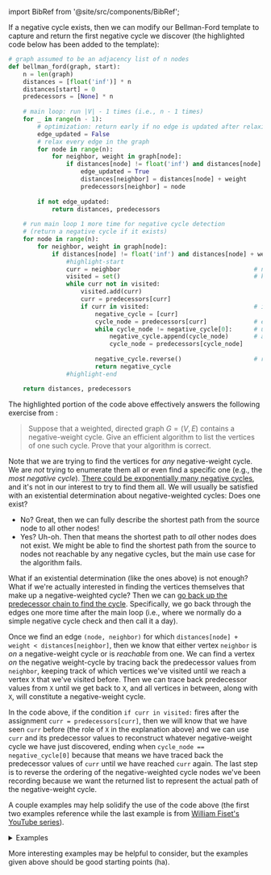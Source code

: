 import BibRef from '@site/src/components/BibRef';

If a negative cycle exists, then we can modify our Bellman-Ford template to capture and return the first negative cycle we discover (the highlighted code below has been added to the template):

```python
# graph assumed to be an adjacency list of n nodes
def bellman_ford(graph, start):
    n = len(graph)
    distances = [float('inf')] * n
    distances[start] = 0
    predecessors = [None] * n
    
    # main loop: run |V| - 1 times (i.e., n - 1 times)
    for _ in range(n - 1):
        # optimization: return early if no edge is updated after relaxing all edges
        edge_updated = False
        # relax every edge in the graph
        for node in range(n):
            for neighbor, weight in graph[node]:
                if distances[node] != float('inf') and distances[node] + weight < distances[neighbor]:
                    edge_updated = True
                    distances[neighbor] = distances[node] + weight
                    predecessors[neighbor] = node
        
        if not edge_updated:
            return distances, predecessors
    
    # run main loop 1 more time for negative cycle detection
    # (return a negative cycle if it exists)
    for node in range(n):
        for neighbor, weight in graph[node]:
            if distances[node] != float('inf') and distances[node] + weight < distances[neighbor]:
                #highlight-start
                curr = neighbor                                     # negative cycle exists (start exploring predecessor chain from neighbor node)
                visited = set()                                     # keep track of which nodes have been visited
                while curr not in visited:
                    visited.add(curr)
                    curr = predecessors[curr]
                    if curr in visited:                             # if node X has already been visited, then we can start cycle construction with node X
                        negative_cycle = [curr]
                        cycle_node = predecessors[curr]             # explore the predecessor value chain for X
                        while cycle_node != negative_cycle[0]:      # until we encounter X again, closing the cycle
                            negative_cycle.append(cycle_node)       # append nodes to cycle as encountered
                            cycle_node = predecessors[cycle_node]
    
                        negative_cycle.reverse()                    # reverse cycle construction to get actual path
                        return negative_cycle
                #highlight-end

    return distances, predecessors
```

The highlighted portion of the code above effectively answers the following exercise from <BibRef id='TC2022' pages='p. 616'></BibRef>:

> Suppose that a weighted, directed graph $G = (V, E)$ contains a negative-weight cycle. Give an efficient algorithm to list the vertices of one such cycle. Prove that your algorithm is correct.

Note that we are trying to find the vertices for *any* negative-weight cycle. We are *not* trying to enumerate them all or even find a specific one (e.g., the *most negative cycle*). [There could be exponentially many negative cycles](https://cs.stackexchange.com/a/134243/115364), and it's not in our interest to try to find them all. We will usually be satisfied with an existential determination about negative-weighted cycles: Does one exist? 

- No? Great, then we can fully describe the shortest path from the source node to all other nodes! 
- Yes? Uh-oh. Then that means the shortest path to *all* other nodes does not exist. We might be able to find the shortest path from the source to nodes not reachable by any negative cycles, but the main use case for the algorithm fails.

What if an existential determination (like the ones above) is not enough? What if we're actually interested in finding the vertices themselves that make up a negative-weighted cycle? Then we can [go back up the predecessor chain to find the cycle](https://cs.stackexchange.com/a/6921/115364). Specifically, we go back through the edges one more time after the main loop (i.e., where we normally do a simple negative cycle check and then call it a day). 

Once we find an edge `(node, neighbor)` for which `distances[node] + weight < distances[neighbor]`, then we know that either vertex `neighbor` is *on* a negative-weight cycle or is *reachable* from one. We can find a vertex *on* the negative weight-cycle by tracing back the predecessor values from `neighbor`, keeping track of which vertices we've visited until we reach a vertex `X` that we've visited before. Then we can trace back predecessor values from `X` until we get back to `X`, and all vertices in between, along with `X`, will constitute a negative-weight cycle.

In the code above, if the condition `if curr in visited:` fires after the assignment `curr = predecessors[curr]`, then we will know that we have seen `curr` before (the role of `X` in the explanation above) and we can use `curr` and its predecessor values to reconstruct whatever negative-weight cycle we have just discovered, ending when `cycle_node == negative_cycle[0]` because that means we have traced back the predecessor values of `curr` until we have reached `curr` again. The last step is to reverse the ordering of the negative-weighted cycle nodes we've been recording because we want the returned list to represent the actual path of the negative-weight cycle.

A couple examples may help solidify the use of the code above (the first two examples reference <BibRef id='DPV' pages=''></BibRef> while the last example is from [William Fiset's YouTube series](https://www.youtube.com/watch?v=lyw4FaxrwHg&list=PLDV1Zeh2NRsDGO4--qE8yH72HFL1Km93P&index=21)).

<details>
<summary> Examples</summary>

Recall the graph from <BibRef id='DPV' pages='p. 118'></BibRef> (skip to the third example for a different self-contained example):

<div align='center' className='centeredImageDiv'>
  <img width='700px' src={require('@site/static/img/templates/graphs/f11.png').default} />
</div>

Everything is easier if we map the nodes to their numeric equivalent as in the table to the right of the graph above:

```
S: 0
A: 1
B: 2
C: 3
D: 4
E: 5
F: 6
G: 7
```

Once we do this, we can represent the pictured graph as an adjacency list in code as follows:

```python
graph = {
    0: [(1, 10), (7, 8)],
    1: [(5, 2)],
    2: [(1, 1), (3, 1)],
    3: [(4, 3)],
    4: [(5, -1)],
    5: [(2, -2)],
    6: [(1, -4), (5, -1)],
    7: [(6, 1)]
}
```

Now let's consider two examples where negative cycles are introduced.

<details>
<summary> Example 1</summary>

As the authors note, if the length of the edge $(E, B)$ is changed to $-4$, then the graph would have a negative cycle $A\to E\to B\to A$, which we can represent as a collection of nodes (with numerical mapping): `[1, 5, 2]`. Let's run our code on this new graph and see what we get:

```python
def bellman_ford(graph, start):
    # ...

graph = {
    0: [(1, 10), (7, 8)],
    1: [(5, 2)],
    2: [(1, 1), (3, 1)],
    3: [(4, 3)],
    4: [(5, -1)],
    #highlight-success-next-line
    5: [(2, -4)],
    6: [(1, -4), (5, -1)],
    7: [(6, 1)]
}

bellman_ford(graph, 0) # Output: [3, 4, 5, 2]
                       #         [C, D, E, B]
```

Why didn't we get `[1, 5, 2]`? If we look at the graph again, then we'll see that $C\to D\to E\to B\to C$ is also a negative-weight cycle when the length of the edge $(E, B)$ is changed to $-4$. Our algorithm does not discriminate between negative-weight cycles. It simply returns the first one it finds, which, in this case, happens to be $C\to D\to E\to B\to C$.

</details>

<details>
<summary> Example 2</summary>

The example above showed how our code returns a negative-weight cycle where the source node was not involved. Is it possible for the source node to be involved? What if we negated and changed the direction of the edge $(S, A)$ so that we had the directed edge $(A, S)$ with a weight of $-10$? Let's see:

```python
def bellman_ford(graph, start):
    # ...

graph = {
    #highlight-success-start
    0: [(7, 8)],
    1: [(0, -10), (5, 2)],
    #highlight-success-end
    2: [(1, 1), (3, 1)],
    3: [(4, 3)],
    4: [(5, -1)],
    5: [(2, -2)],
    6: [(1, -4), (5, -1)],
    7: [(6, 1)]
}

bellman_ford(graph, 0) # Output: [0, 7, 6, 1]
                       #         [S, G, F, A]
```

This matches the negative-weight cycle we can see from the graph (after negating and flipping the edge): $S\to G\to F\to A\to S$.

</details>

<details>
<summary> Example 3</summary>

The following graph is used in [a video](https://www.youtube.com/watch?v=lyw4FaxrwHg&list=PLDV1Zeh2NRsDGO4--qE8yH72HFL1Km93P&index=21) by William Fiset:

<div align='center' className='centeredImageDiv'>
  <img width='700px' src={require('@site/static/img/templates/graphs/f13.png').default} />
</div>

It's clear nodes `2` and `3` are the nodes directly on a negative-weighted cycle. Let's see what our code returns:

```python
def bellman_ford(graph, start):
    # ...

graph = {
    0: [(1, 5)],
    1: [(2, 20), (5, 30), (6, 60)],
    2: [(3, 10), (4, 75)],
    3: [(2, -15)],
    4: [(9, 100)],
    5: [(4, 25), (6, 5), (8, 50)],
    6: [(7, -50)],
    7: [(8, -10)],
    8: [],
    9: [],
}

bellman_ford(graph, 0) # Output: [2, 3]
```

The output indicates a negative-weighted cycle exists with path $2\to 3\to 2$, as expected.

</details>

</details>

More interesting examples may be helpful to consider, but the examples given above should be good starting points (ha).